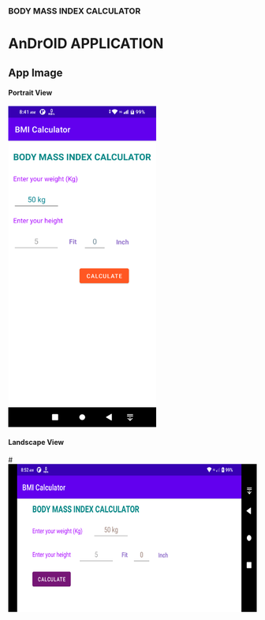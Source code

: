 ### BODY MASS INDEX CALCULATOR 
# AnDrOID APPLICATION

## App Image
<h4>Portrait View </h4>
<img src="https://github.com/mehedi-softdev/bmi-calculator/blob/main/assets/bmi_portrait.png" width="300">

<h4>Landscape View </h4>
#<img src="https://github.com/mehedi-softdev/bmi-calculator/blob/main/assets/bmi_landscape.png" height="300">

